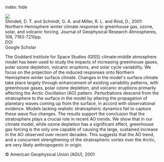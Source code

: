 index: hide

<div class="Citation">
    <div class="Citation-thumb CitationThumb-linked"  data-href="https://doi.org/10.1029/2000jd900547">
      <img src="https://static.claimspace.cloud/climate-study-static/refs/thumbs/10/Shindell_et_al_2001-thumb.png" />
    </div>

  <div class="Citation-body">
    <div class="Citation-text">Shindell, D. T. and Schmidt, G. A. and Miller, R. L.  and Rind, D., 2001: Northern Hemisphere winter climate response to greenhouse gas, ozone, solar, and volcanic forcing. <span class="Article-journal">Journal of Geophysical Research Atmospheres, </span><span class="Article-volume">106, </span>7193-7210pp.</div>
    <div class="Citation-links">
      <div class="CitationLink" data-href="https://doi.org/10.1029/2000jd900547">
        <div class="CitationLink-icon CitationLink-Doi"></div>
        <div class="CitationLink-text">DOI</div>
      </div>
      <div class="CitationLink" data-href="https://scholar.google.com/scholar?q=10.1029/2000jd900547">
        <div class="CitationLink-icon CitationLink-Scholar"></div>
        <div class="CitationLink-text">Google Scholar</div>
      </div>
    </div>
  </div>
</div>

The Goddard Institute for Space Studies (GISS) climate‐middle atmosphere model has been used to study the impacts of increasing greenhouse gases, polar ozone depletion, volcanic eruptions, and solar cycle variability. We focus on the projection of the induced responses onto Northern Hemisphere winter surface climate. Changes in the model's surface climate take place largely through enhancement of existing variability patterns, with greenhouse gases, polar ozone depletion, and volcanic eruptions primarily affecting the Arctic Oscillation (AO) pattern. Perturbations descend from the stratosphere to the surface in the model by altering the propagation of planetary waves coming up from the surface, in accord with observational evidence. Models lacking realistic stratospheric dynamics fail to capture these wave flux changes. The results support the conclusion that the stratosphere plays a crucial role in recent AO trends. We show that in our climate model, while ozone depletion has a significant effect, greenhouse gas forcing is the only one capable of causing the large, sustained increase in the AO observed over recent decades. This suggests that the AO trend, and a concurrent strengthening of the stratospheric vortex over the Arctic, are very likely anthropogenic in origin.

<div class="Citation-copy">
&copy; American Geophysical Union (AGU), 2001
</div>